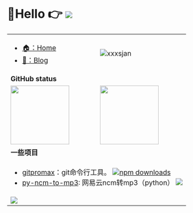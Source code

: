 # 👋Hello 👉 <img src="https://readme-typing-svg.herokuapp.com?font=DynaPuff&size=20&pause=1000&color=9999FF&center=true&vCenter=true&width=500&height=22&lines=再多看一眼就会爆炸++++++💥"/>

<!-- 你好，我是一名前端开发，一起来搞技术吧！ -->

<table>
  
  <tr>
    <td>
      <ul>
        <li>
          <a target="_blank" href="https://home.odep.xyz">🏠：Home</a>
        </li>
         <li>
          <a target="_blank" href="https://blog.odep.xyz">📖：Blog</a>
        </li>
      </ul>
    </td>
    <td>
      <img src="https://count.getloli.com/get/@:xxxsjan" alt="xxxsjan" />
    </td>
  </tr>
  
  <tr>
    <td colspan="2"><b>GitHub status</b></td>
  </tr>
  <tr>
    <td>
     <!--文档： https://github.com/anuraghazra/github-readme-stats/blob/master/themes/README.md -->
      <img align="" height="137px" src="https://github-readme-stats.vercel.app/api?username=xxxsjan&hide_title=true&hide_border=true&show_icons=true&include_all_commits=true&line_height=21&theme=transparent&locale=cn&rank_icon=github" />
    </td>
    <td>
      <img align="" height="137px" src="https://github-readme-stats.vercel.app/api/top-langs/?username=xxxsjan&hide_title=true&hide_border=true&layout=compact&theme=transparent&locale=cn" />
    </td>
  </tr>
  <tr>
    <td colspan="2"><b>一些项目</b></td>
  </tr>
  <tr>
    <td colspan="2">
      <ul>
         <li>
            <a target="_blank"  href="https://www.npmjs.com/package/gitpromax">gitpromax</a>：git命令行工具。
            <a target="_blank" href="https://www.npmjs.com/package/gitpromax">
              <img src="https://img.shields.io/npm/dt/gitpromax?style=flat&label=downloads&color=cb3837&labelColor=cb0000&logo=npm"  alt="npm downloads" />
            </a>
        </li>     
        <li>
            <a target="_blank" href="https://github.com/xxxsjan/py-ncm-to-mp3">py-ncm-to-mp3</a>: 网易云ncm转mp3（python）
            <a target="_blank" href="https://github.com/xxxsjan/py-ncm-to-mp3">
              <img src="https://img.shields.io/github/stars/xxxsjan/py-ncm-to-mp3" />
            </a>
        </li>
      </ul>
    </td>
  </tr>

  <tr>
    <td colspan="2">
<img src="https://github-readme-activity-graph.vercel.app/graph?username=xxxsjan&bg_color=ffffff&color=708090&line=2982FF&point=41B883&area=true&hide_border=true&height=250" />
<!--    <picture>
        <source media="(prefers-color-scheme: dark)" srcset="https://raw.githubusercontent.com/xxxsjan/xxxsjan/output/github-contribution-grid-snake-dark.svg">
        <source media="(prefers-color-scheme: light)" srcset="https://raw.githubusercontent.com/xxxsjan/xxxsjan/output/github-contribution-grid-snake.svg">
        <img alt="github contribution grid snake animation" src="https://raw.githubusercontent.com/xxxsjan/xxxsjan/output/github-contribution-grid-snake.svg">
      </picture>  -->
    </td>
  </tr>
</table>

